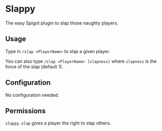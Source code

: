 # Slappy

The easy Spigot plugin to slap those naughty players.

## Usage

Type in `/slap <PlayerName>` to slap a given player.

You can also type `/slap <PlayerName> [slapness]` where `slapness` is the force of the slap (default 1).

## Configuration

No configuration needed.

## Permissions

`slappy.slap` gives a player the right to slap others.
